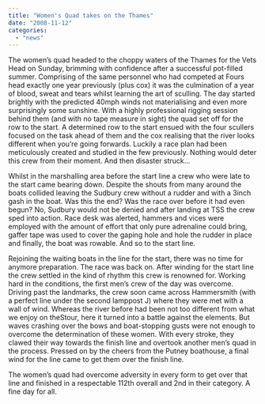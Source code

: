```yaml
---
title: "Women's Quad takes on the Thames"
date: "2008-11-12"
categories:
  - "news"
---
```


The women’s quad headed to the choppy waters of the Thames for the Vets Head on Sunday, brimming with confidence after a successful pot-filled summer. Comprising of the same personnel who had competed at Fours head exactly one year previously (plus cox) it was the culmination of a year of blood, sweat and tears whilst learning the art of sculling. The day started brightly with the predicted 40mph winds not materialising and even more surprisingly some sunshine. With a highly professional rigging session behind them (and with no tape measure in sight) the quad set off for the row to the start. A determined row to the start ensued with the four scullers focused on the task ahead of them and the cox realising that the river looks different when you’re going forwards. Luckily a race plan had been meticulously created and studied in the few previously. Nothing would deter this crew from their moment. And then disaster struck…

Whilst in the marshalling area before the start line a crew who were late to the start came bearing down. Despite the shouts from many around the boats collided leaving the Sudbury crew without a rudder and with a 3inch gash in the boat. Was this the end? Was the race over before it had even begun? No, Sudbury would not be denied and after landing at TSS the crew sped into action. Race desk was alerted, hammers and vices were employed with the amount of effort that only pure adrenaline could bring, gaffer tape was used to cover the gaping hole and hole the rudder in place and finally, the boat was rowable. And so to the start line.

Rejoining the waiting boats in the line for the start, there was no time for anymore preparation. The race was back on. After winding for the start line the crew settled in the kind of rhythm this crew is renowned for. Working hard in the conditions, the first men’s crew of the day was overcome. Driving past the landmarks, the crew soon came across Hammersmith (with a perfect line under the second lamppost J) where they were met with a wall of wind. Whereas the river before had been not too different from what we enjoy on theStour, here it turned into a battle against the elements. But waves crashing over the bows and boat-stopping gusts were not enough to overcome the determination of these women. With every stroke, they clawed their way towards the finish line and overtook another men’s quad in the process. Pressed on by the cheers from the Putney boathouse, a final wind for the line came to get them over the finish line.

The women’s quad had overcome adversity in every form to get over that line and finished in a respectable 112th overall and 2nd in their category. A fine day for all.

